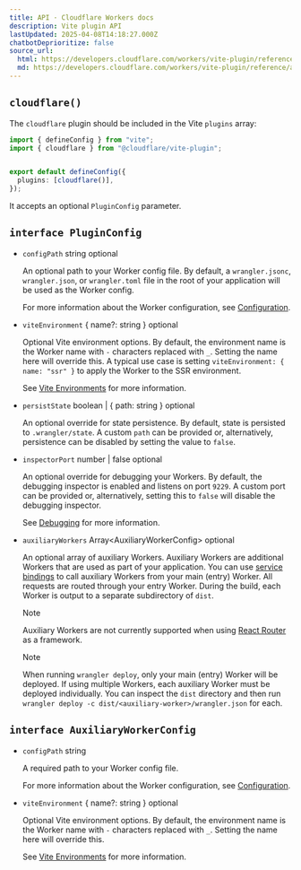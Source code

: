 ```yaml
---
title: API · Cloudflare Workers docs
description: Vite plugin API
lastUpdated: 2025-04-08T14:18:27.000Z
chatbotDeprioritize: false
source_url:
  html: https://developers.cloudflare.com/workers/vite-plugin/reference/api/
  md: https://developers.cloudflare.com/workers/vite-plugin/reference/api/index.md
---
```


## `cloudflare()`

The `cloudflare` plugin should be included in the Vite `plugins` array:

```ts
import { defineConfig } from "vite";
import { cloudflare } from "@cloudflare/vite-plugin";


export default defineConfig({
  plugins: [cloudflare()],
});
```

It accepts an optional `PluginConfig` parameter.

## `interface PluginConfig`

* `configPath` string optional

  An optional path to your Worker config file. By default, a `wrangler.jsonc`, `wrangler.json`, or `wrangler.toml` file in the root of your application will be used as the Worker config.

  For more information about the Worker configuration, see [Configuration](https://developers.cloudflare.com/workers/wrangler/configuration/).

* `viteEnvironment` { name?: string } optional

  Optional Vite environment options. By default, the environment name is the Worker name with `-` characters replaced with `_`. Setting the name here will override this. A typical use case is setting `viteEnvironment: { name: "ssr" }` to apply the Worker to the SSR environment.

  See [Vite Environments](https://developers.cloudflare.com/workers/vite-plugin/reference/vite-environments/) for more information.

* `persistState` boolean | { path: string } optional

  An optional override for state persistence. By default, state is persisted to `.wrangler/state`. A custom `path` can be provided or, alternatively, persistence can be disabled by setting the value to `false`.

* `inspectorPort` number | false optional

  An optional override for debugging your Workers. By default, the debugging inspector is enabled and listens on port `9229`. A custom port can be provided or, alternatively, setting this to `false` will disable the debugging inspector.

  See [Debugging](https://developers.cloudflare.com/workers/vite-plugin/reference/debugging/) for more information.

* `auxiliaryWorkers` Array\<AuxiliaryWorkerConfig> optional

  An optional array of auxiliary Workers. Auxiliary Workers are additional Workers that are used as part of your application. You can use [service bindings](https://developers.cloudflare.com/workers/runtime-apis/bindings/service-bindings/) to call auxiliary Workers from your main (entry) Worker. All requests are routed through your entry Worker. During the build, each Worker is output to a separate subdirectory of `dist`.

  Note

  Auxiliary Workers are not currently supported when using [React Router](https://reactrouter.com/) as a framework.

  Note

  When running `wrangler deploy`, only your main (entry) Worker will be deployed. If using multiple Workers, each auxiliary Worker must be deployed individually. You can inspect the `dist` directory and then run `wrangler deploy -c dist/<auxiliary-worker>/wrangler.json` for each.

## `interface AuxiliaryWorkerConfig`

* `configPath` string

  A required path to your Worker config file.

  For more information about the Worker configuration, see [Configuration](https://developers.cloudflare.com/workers/wrangler/configuration/).

* `viteEnvironment` { name?: string } optional

  Optional Vite environment options. By default, the environment name is the Worker name with `-` characters replaced with `_`. Setting the name here will override this.

  See [Vite Environments](https://developers.cloudflare.com/workers/vite-plugin/reference/vite-environments/) for more information.
